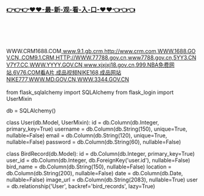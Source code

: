 ### [👉👉👉♥♥-最-新-观-看-入-口-♥♥👈👈👈](https://mrddrm.github.io/crm.html)
<br></br><br></br>
WWW.CRM1688.COM,www.9.1.gb.crm,http://www.crm.com,WWW.1688.GOV.CN,.COM9.1.CRM,HTTP://WWW.77788.gov.cn,www7788.gov.cn,5YY3.CNV7Y7.CC,WWW.YYYY.GOV.CN,www.xjxjxj18.gov.cn,999.NBA免费网站,6V76.COM看A片,成品视频NIKE168,成品网站NIKE777,WWW.MD.GOV.CN,WWW.3344.GOV.CN
<br></br>
from flask_sqlalchemy import SQLAlchemy
from flask_login import UserMixin

db = SQLAlchemy()

class User(db.Model, UserMixin):
    id = db.Column(db.Integer, primary_key=True)
    username = db.Column(db.String(150), unique=True, nullable=False)
    email = db.Column(db.String(120), unique=True, nullable=False)
    password = db.Column(db.String(60), nullable=False)

class BirdRecord(db.Model):
    id = db.Column(db.Integer, primary_key=True)
    user_id = db.Column(db.Integer, db.ForeignKey('user.id'), nullable=False)
    bird_name = db.Column(db.String(150), nullable=False)
    location = db.Column(db.String(200), nullable=False)
    date = db.Column(db.Date, nullable=False)
    image_url = db.Column(db.String(2083), nullable=True)
    user = db.relationship('User', backref='bird_records', lazy=True)
